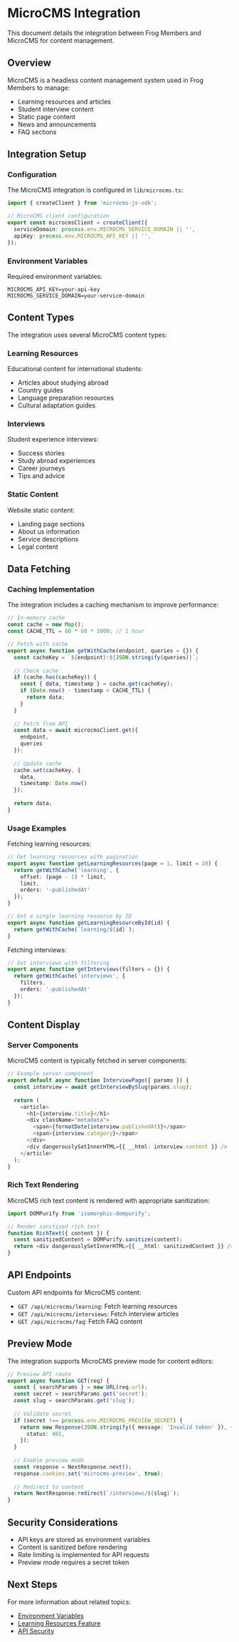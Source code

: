 # MicroCMS Integration

This document details the integration between Frog Members and MicroCMS for content management.

## Overview

MicroCMS is a headless content management system used in Frog Members to manage:

- Learning resources and articles
- Student interview content
- Static page content
- News and announcements
- FAQ sections

## Integration Setup

### Configuration

The MicroCMS integration is configured in `lib/microcms.ts`:

```typescript
import { createClient } from 'microcms-js-sdk';

// MicroCMS client configuration
export const microcmsClient = createClient({
  serviceDomain: process.env.MICROCMS_SERVICE_DOMAIN || '',
  apiKey: process.env.MICROCMS_API_KEY || '',
});
```

### Environment Variables

Required environment variables:

```
MICROCMS_API_KEY=your-api-key
MICROCMS_SERVICE_DOMAIN=your-service-domain
```

## Content Types

The integration uses several MicroCMS content types:

### Learning Resources

Educational content for international students:

- Articles about studying abroad
- Country guides
- Language preparation resources
- Cultural adaptation guides

### Interviews

Student experience interviews:

- Success stories
- Study abroad experiences
- Career journeys
- Tips and advice

### Static Content

Website static content:

- Landing page sections
- About us information
- Service descriptions
- Legal content

## Data Fetching

### Caching Implementation

The integration includes a caching mechanism to improve performance:

```typescript
// In-memory cache
const cache = new Map();
const CACHE_TTL = 60 * 60 * 1000; // 1 hour

// Fetch with cache
export async function getWithCache(endpoint, queries = {}) {
  const cacheKey = `${endpoint}:${JSON.stringify(queries)}`;
  
  // Check cache
  if (cache.has(cacheKey)) {
    const { data, timestamp } = cache.get(cacheKey);
    if (Date.now() - timestamp < CACHE_TTL) {
      return data;
    }
  }
  
  // Fetch from API
  const data = await microcmsClient.get({
    endpoint,
    queries
  });
  
  // Update cache
  cache.set(cacheKey, {
    data,
    timestamp: Date.now()
  });
  
  return data;
}
```

### Usage Examples

Fetching learning resources:

```typescript
// Get learning resources with pagination
export async function getLearningResources(page = 1, limit = 10) {
  return getWithCache('learning', {
    offset: (page - 1) * limit,
    limit,
    orders: '-publishedAt'
  });
}

// Get a single learning resource by ID
export async function getLearningResourceById(id) {
  return getWithCache(`learning/${id}`);
}
```

Fetching interviews:

```typescript
// Get interviews with filtering
export async function getInterviews(filters = {}) {
  return getWithCache('interviews', {
    filters,
    orders: '-publishedAt'
  });
}
```

## Content Display

### Server Components

MicroCMS content is typically fetched in server components:

```typescript
// Example server component
export default async function InterviewPage({ params }) {
  const interview = await getInterviewBySlug(params.slug);
  
  return (
    <article>
      <h1>{interview.title}</h1>
      <div className="metadata">
        <span>{formatDate(interview.publishedAt)}</span>
        <span>{interview.category}</span>
      </div>
      <div dangerouslySetInnerHTML={{ __html: interview.content }} />
    </article>
  );
}
```

### Rich Text Rendering

MicroCMS rich text content is rendered with appropriate sanitization:

```typescript
import DOMPurify from 'isomorphic-dompurify';

// Render sanitized rich text
function RichText({ content }) {
  const sanitizedContent = DOMPurify.sanitize(content);
  return <div dangerouslySetInnerHTML={{ __html: sanitizedContent }} />;
}
```

## API Endpoints

Custom API endpoints for MicroCMS content:

- `GET /api/microcms/learning`: Fetch learning resources
- `GET /api/microcms/interviews`: Fetch interview articles
- `GET /api/microcms/faq`: Fetch FAQ content

## Preview Mode

The integration supports MicroCMS preview mode for content editors:

```typescript
// Preview API route
export async function GET(req) {
  const { searchParams } = new URL(req.url);
  const secret = searchParams.get('secret');
  const slug = searchParams.get('slug');
  
  // Validate secret
  if (secret !== process.env.MICROCMS_PREVIEW_SECRET) {
    return new Response(JSON.stringify({ message: 'Invalid token' }), {
      status: 401,
    });
  }
  
  // Enable preview mode
  const response = NextResponse.next();
  response.cookies.set('microcms-preview', true);
  
  // Redirect to content
  return NextResponse.redirect(`/interviews/${slug}`);
}
```

## Security Considerations

- API keys are stored as environment variables
- Content is sanitized before rendering
- Rate limiting is implemented for API requests
- Preview mode requires a secret token

## Next Steps

For more information about related topics:
- [Environment Variables](../deployment/environment-variables.md)
- [Learning Resources Feature](../features/learning-resources.md)
- [API Security](../technical/api-security.md)
